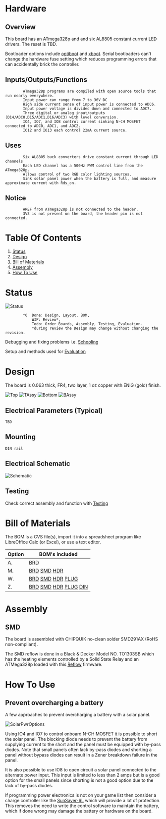# Hardware

## Overview

This board has an ATmega328p and and six AL8805 constant current LED drivers. The reset is TBD.

Bootloader options include [optiboot] and [xboot]. Serial bootloaders can't change the hardware fuse setting which reduces programming errors that can accidentally brick the controller. 

[optiboot]: https://github.com/Optiboot/optiboot
[xboot]: https://github.com/alexforencich/xboot

## Inputs/Outputs/Functions

```
        ATmega328p programs are compiled with open source tools that run nearly everywhere.
        Input power can range from 7 to 36V DC
        High side current sense of input power is connected to ADC6.
        Input power voltage is divided down and connected to ADC7.
        Three digital or analog input/outputs (D14/ADC0,D15/ADC1,D16/ADC3) with level conversion.
        IO4, IO7, and IO8 control current sinking N-CH MOSFET connected to ADC0, ADC1, and ADC2.
        IO12 and IO13 each control 22mA current source.
```

## Uses

```
        Six AL8805 buck converters drive constant current through LED channels
        Each LED channel has a 500Hz PWM control line from the ATmega328p.
        Allows control of two RGB color lighting sources.
        Sink solar panel power when the battery is full, and measure approximate current with Rds_on.
```

## Notice

```
        AREF from ATmega328p is not connected to the header.
        3V3 is not present on the board, the header pin is not connected.
```


# Table Of Contents

1. [Status](#status)
2. [Design](#design)
3. [Bill of Materials](#bill-of-materials)
4. [Assembly](#assembly)
5. [How To Use](#how-to-use)


# Status

![Status](./status_icon.png "RPUlux Status")

```
        ^0  Done: Design, Layout, BOM,
            WIP: Review*,
            Todo: Order Boards, Assembly, Testing, Evaluation.
            *during review the Design may change without changing the revision.
```

Debugging and fixing problems i.e. [Schooling](./Schooling/)

Setup and methods used for [Evaluation](./Evaluation/)


# Design

The board is 0.063 thick, FR4, two layer, 1 oz copper with ENIG (gold) finish.

![Top](./Documents/17323,Top.png "RPUlux Top")
![TAssy](./Documents/17323,TAssy.jpg "RPUlux Top Assy")
![Bottom](./Documents/17323,Bottom.png "RPUlux Bottom")
![BAssy](./Documents/17323,BAssy.jpg "RPUlux Bottom Assy")

## Electrical Parameters (Typical)

```
TBD
```

## Mounting

```
DIN rail
```

## Electrical Schematic

![Schematic](./Documents/17323,Schematic.png "RPUlux Schematic")

## Testing

Check correct assembly and function with [Testing](./Testing/)


# Bill of Materials

The BOM is a CVS file(s), import it into a spreadsheet program like LibreOffice Calc (or Excel), or use a text editor.

Option | BOM's included
----- | ----- 
A. | [BRD] 
M. | [BRD] [SMD] [HDR] 
W. | [BRD] [SMD] [HDR] [PLUG]
Z. | [BRD] [SMD] [HDR] [PLUG] [DIN]

[BRD]: ./Design/17323BRD,BOM.csv
[SMD]: ./Design/17323SMD,BOM.csv
[HDR]: ./Design/17323HDR,BOM.csv
[PLUG]: ./Design/17323PLUG,BOM.csv
[DIN]: ./Design/17323DIN,BOM.csv


# Assembly

## SMD

The board is assembled with CHIPQUIK no-clean solder SMD291AX (RoHS non-compliant). 

The SMD reflow is done in a Black & Decker Model NO. TO1303SB which has the heating elements controlled by a Solid State Relay and an ATMega328p loaded with this [Reflow] firmware.

[Reflow]: ../Reflow


# How To Use

## Prevent overcharging a battery

A few approaches to prevent overcharging a battery with a solar panel.

![SolarPwrOptions](./Documents/SolarPwrOptions.png "RPUlux Solar Power Options")

Using IO4 and IO7 to control onboard N-CH MOSFET it is possible to short the solar panel. The blocking diode needs to prevent the battery from supplying current to the short and the panel must be equipped with by-pass diodes. Note that small panels often lack by-pass diodes and shorting a panel without bypass diodes can result in a Zener breakdown failure in the panel.

It is also possible to use IO8 to open circuit a solar panel connected to the alternate power input. This input is limited to less than 2 amps but is a good option for the small panels since shorting is not a good option due to the lack of by-pass diodes.

If programming power electronics is not on your game list then consider a charge controller like the [SunSaver-6L] which will provide a lot of protection. This removes the need to write the control software to maintain the battery, which if done wrong may damage the battery or hardware on the board. 

[SunSaver-6L]: https://www.solar-electric.com/ss-6l.html
